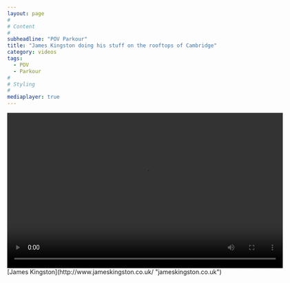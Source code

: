 ```yaml
---
layout: page
#
# Content
#
subheadline: "POV Parkour"
title: "James Kingston doing his stuff on the rooftops of Cambridge"
category: videos
tags:
  - POV
  - Parkour
#
# Styling
#
mediaplayer: true
---
```

<video width="640" height="360" id="player1" preload="none">
    <source type="video/youtube" src="https://www.youtube.com/watch?v=pOZBbPCcDSs" />
</video>
[James Kingston](http://www.jameskingston.co.uk/ "jameskingston.co.uk")

